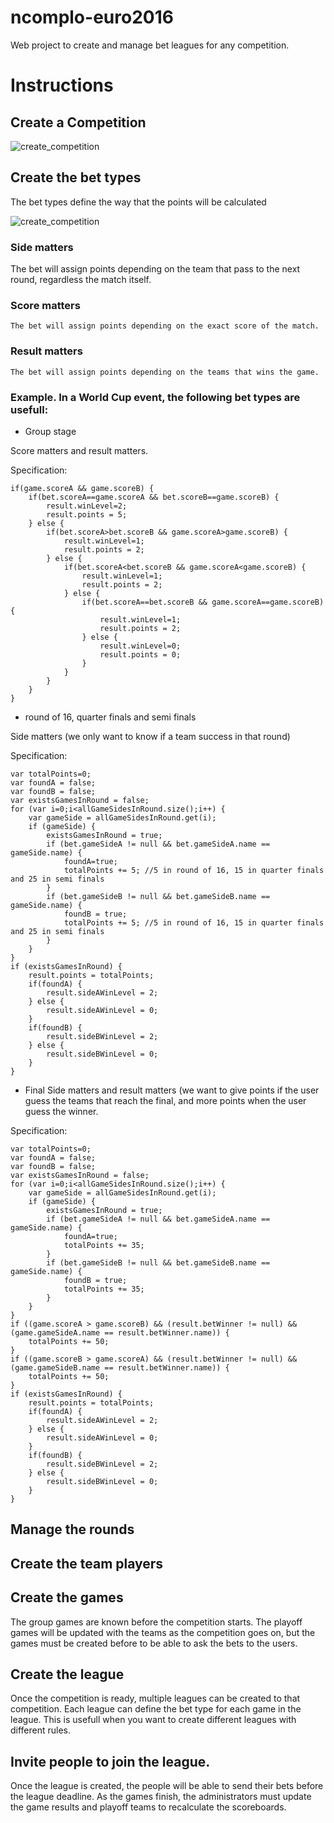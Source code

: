 # ncomplo-euro2016

Web project to create and manage bet leagues for any competition.

# Instructions

## Create a Competition

![create_competition](https://user-images.githubusercontent.com/5988819/207457602-300b4120-b5e0-482b-8ad8-81dd81bf1c92.png)

## Create the bet types

The bet types define the way that the points will be calculated

![create_competition](https://user-images.githubusercontent.com/5988819/207457823-128288b0-ed46-484e-8712-7812f5dbbf61.png)

### Side matters
    
The bet will assign points depending on the team that pass to the next round, regardless the match itself.
    
### Score matters
    
    The bet will assign points depending on the exact score of the match.
    
### Result matters
    
    The bet will assign points depending on the teams that wins the game.
    
### Example. In a World Cup event, the following bet types are usefull:

* Group stage
    
Score matters and result matters.
    
Specification:
```
if(game.scoreA && game.scoreB) {
    if(bet.scoreA==game.scoreA && bet.scoreB==game.scoreB) {
        result.winLevel=2;
        result.points = 5;
    } else {
        if(bet.scoreA>bet.scoreB && game.scoreA>game.scoreB) {
            result.winLevel=1;
            result.points = 2;
        } else {
            if(bet.scoreA<bet.scoreB && game.scoreA<game.scoreB) {
                result.winLevel=1;
                result.points = 2;
            } else {
                if(bet.scoreA==bet.scoreB && game.scoreA==game.scoreB) {
                    result.winLevel=1;
                    result.points = 2;
                } else {
                    result.winLevel=0;
                    result.points = 0;    
                }
            }
        }
    }   
}
```

* round of 16, quarter finals and semi finals

Side matters (we only want to know if a team success in that round)

Specification:
```
var totalPoints=0;
var foundA = false;
var foundB = false;
var existsGamesInRound = false;
for (var i=0;i<allGameSidesInRound.size();i++) {
    var gameSide = allGameSidesInRound.get(i);
    if (gameSide) {
        existsGamesInRound = true;
        if (bet.gameSideA != null && bet.gameSideA.name == gameSide.name) {
            foundA=true;
            totalPoints += 5; //5 in round of 16, 15 in quarter finals and 25 in semi finals
        }
        if (bet.gameSideB != null && bet.gameSideB.name == gameSide.name) {
            foundB = true;
            totalPoints += 5; //5 in round of 16, 15 in quarter finals and 25 in semi finals
        }
    }
}
if (existsGamesInRound) {
    result.points = totalPoints;
    if(foundA) {
        result.sideAWinLevel = 2;
    } else {
        result.sideAWinLevel = 0;
    }    
    if(foundB) {
        result.sideBWinLevel = 2;
    } else {
        result.sideBWinLevel = 0;
    }
}
```

* Final
Side matters and result matters (we want to give points if the user guess the teams that reach the final, and more points when the user guess the winner.

Specification:
```
var totalPoints=0;
var foundA = false;
var foundB = false;
var existsGamesInRound = false;
for (var i=0;i<allGameSidesInRound.size();i++) {
    var gameSide = allGameSidesInRound.get(i);
    if (gameSide) {
        existsGamesInRound = true;
        if (bet.gameSideA != null && bet.gameSideA.name == gameSide.name) {
            foundA=true;
            totalPoints += 35;
        }
        if (bet.gameSideB != null && bet.gameSideB.name == gameSide.name) {
            foundB = true;
            totalPoints += 35;
        }
    }
}
if ((game.scoreA > game.scoreB) && (result.betWinner != null) && (game.gameSideA.name == result.betWinner.name)) {
    totalPoints += 50;
} 
if ((game.scoreB > game.scoreA) && (result.betWinner != null) && (game.gameSideB.name == result.betWinner.name)) {
    totalPoints += 50;
} 
if (existsGamesInRound) {
    result.points = totalPoints;
    if(foundA) {
        result.sideAWinLevel = 2;
    } else {
        result.sideAWinLevel = 0;
    }    
    if(foundB) {
        result.sideBWinLevel = 2;
    } else {
        result.sideBWinLevel = 0;
    }
}
```

## Manage the rounds

## Create the team players

## Create the games

The group games are known before the competition starts. The playoff games will be updated with the teams as the competition goes on, but the games must be created before to be able to ask the bets to the users.

## Create the league

Once the competition is ready, multiple leagues can be created to that competition. Each league can define the bet type for each game in the league. This is usefull when you want to create different leagues with different rules.

## Invite people to join the league.

Once the league is created, the people will be able to send their bets before the league deadline. As the games finish, the administrators must update the game results and playoff teams to recalculate the scoreboards.

